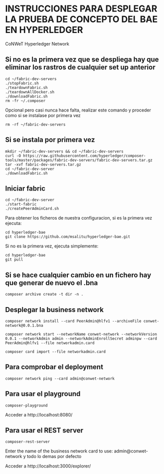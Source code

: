 # INSTRUCCIONES PARA DESPLEGAR LA PRUEBA DE CONCEPTO DEL BAE EN HYPERLEDGER

CoNWeT Hyperledger Network


## Si no es la primera vez que se despliega hay que eliminar los rastros de cualquier set up anterior
```
cd ~/fabric-dev-servers
./stopFabric.sh
./teardownFabric.sh
./teardownAllDocker.sh
./downloadFabric.sh
rm -fr ~/.composer
```
Opcional pero casi nunca hace falta, realizar este comando y proceder como si se instalase por primera vez
```
rm -rf ~/fabric-dev-servers
```




## Si se instala por primera vez
```
mkdir ~/fabric-dev-servers && cd ~/fabric-dev-servers
curl -O https://raw.githubusercontent.com/hyperledger/composer-tools/master/packages/fabric-dev-servers/fabric-dev-servers.tar.gz
tar -xvf fabric-dev-servers.tar.gz
cd ~/fabric-dev-server
./downloadFabric.sh
```




## Iniciar fabric 
```
cd ~/fabric-dev-server
./start-fabric
./createPeerAdminCard.sh
```
Para obtener los ficheros de nuestra configuracion, si es la primera vez ejecuta:
```
cd hyperledger-bae
git clone https://github.com/msalitu/hyperledger-bae.git
```
Si no es la primera vez, ejecuta simplemente:
```
cd hyperledger-bae
git pull
```
## Si se hace cualquier cambio en un fichero hay que generar de nuevo el .bna
```
composer archive create -t dir -n .
```




## Desplegar la business network
```
composer network install --card PeerAdmin@hlfv1 --archiveFile conwet-network@0.0.1.bna

composer network start --networkName conwet-network --networkVersion 0.0.1 --networkAdmin admin --networkAdminEnrollSecret adminpw --card PeerAdmin@hlfv1 --file networkadmin.card

composer card import --file networkadmin.card
```




## Para comprobar el deployment
```
composer network ping --card admin@conwet-network
```





## Para usar el playground
```
composer-playground
```
Acceder a http://localhost:8080/





## Para usar el REST server
```
composer-rest-server
```
Enter the name of the business network card to use: admin@conwet-network y todo lo demas por defecto

Acceder a http://localhost:3000/explorer/
